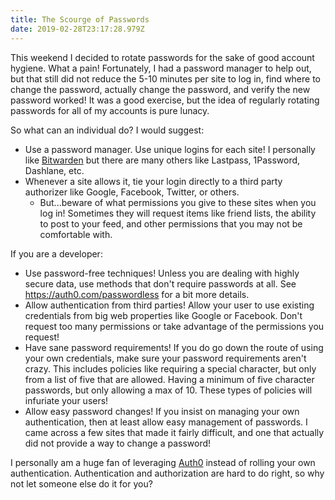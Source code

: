 ```yaml
---
title: The Scourge of Passwords
date: 2019-02-28T23:17:28.979Z
---
```

This weekend I decided to rotate passwords for the sake of good account hygiene.  What a pain!  Fortunately, I had a password manager to help out, but that still did not reduce the 5-10 minutes per site to log in, find where to change the password, actually change the password, and verify the new password worked!  It was a good exercise, but the idea of regularly rotating passwords for all of my accounts is pure lunacy.  

So what can an individual do?  I would suggest:

* Use a password manager.  Use unique logins for each site!  I personally like [Bitwarden](https://bitwarden.com/) but there are many others like Lastpass, 1Password, Dashlane, etc.
* Whenever a site allows it, tie your login directly to a third party authorizer like Google, Facebook, Twitter, or others.  
  * But...beware of what permissions you give to these sites when you log in!  Sometimes they will request items like friend lists, the ability to post to your feed, and other permissions that you may not be comfortable with.

If you are a developer:

* Use password-free techniques!  Unless you are dealing with highly secure data, use methods that don't require passwords at all.  See <https://auth0.com/passwordless> for a bit more details.  
* Allow authentication from third parties!  Allow your user to use existing credentials from big web properties like Google or Facebook.  Don't request too many permissions or take advantage of the permissions you request!
* Have sane password requirements!  If you do go down the route of using your own credentials, make sure your password requirements aren't crazy.  This includes policies like requiring a special character, but only from a list of five that are allowed.  Having a minimum of five character passwords, but only allowing a max of 10.  These types of policies will infuriate your users!  
* Allow easy password changes!  If you insist on managing your own authentication, then at least allow easy management of passwords.  I came across a few sites that made it fairly difficult, and one that actually did not provide a way to change a password!

I personally am a huge fan of leveraging [Auth0](https://auth0.com/) instead of rolling your own authentication.  Authentication and authorization are hard to do right, so why not let someone else do it for you?
